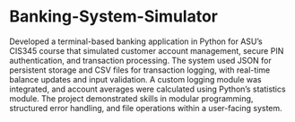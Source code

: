 # Banking-System-Simulator

Developed a terminal-based banking application in Python for ASU’s CIS345 course that simulated customer account management, secure PIN authentication, and transaction processing. The system used JSON for persistent storage and CSV files for transaction logging, with real-time balance updates and input validation. A custom logging module was integrated, and account averages were calculated using Python’s statistics module. The project demonstrated skills in modular programming, structured error handling, and file operations within a user-facing system.
